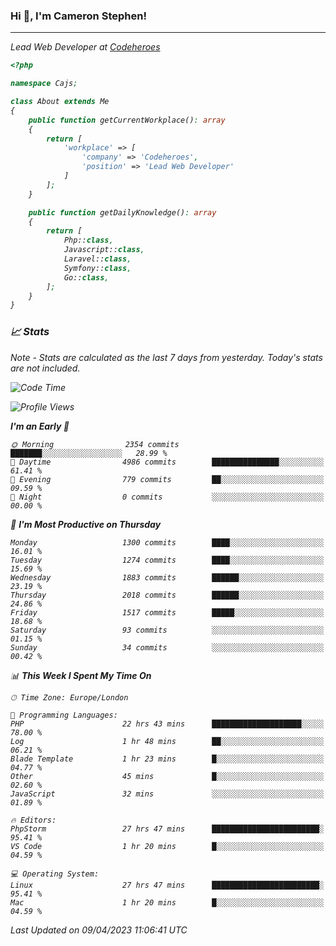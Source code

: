 ### Hi 👋, I'm Cameron Stephen!
<hr>
<p><em>Lead Web Developer at <a href="https://codeheroes.co.uk">Codeheroes</a></p>


```php
<?php

namespace Cajs;

class About extends Me
{
    public function getCurrentWorkplace(): array
    {
        return [
            'workplace' => [
                'company' => 'Codeheroes',
                'position' => 'Lead Web Developer'
            ]
        ];
    }

    public function getDailyKnowledge(): array
    {
        return [
            Php::class,
            Javascript::class,
            Laravel::class,
            Symfony::class,
            Go::class,
        ];
    }
}
```

### 📈 Stats
<p><em>Note - Stats are calculated as the last 7 days from yesterday. Today's stats are not included.</em></p>


<!--START_SECTION:waka-->
![Code Time](http://img.shields.io/badge/Code%20Time-3%2C290%20hrs%2013%20mins-blue)

![Profile Views](http://img.shields.io/badge/Profile%20Views-3-blue)

**I'm an Early 🐤** 

```text
🌞 Morning                2354 commits        ███████░░░░░░░░░░░░░░░░░░   28.99 % 
🌆 Daytime                4986 commits        ███████████████░░░░░░░░░░   61.41 % 
🌃 Evening                779 commits         ██░░░░░░░░░░░░░░░░░░░░░░░   09.59 % 
🌙 Night                  0 commits           ░░░░░░░░░░░░░░░░░░░░░░░░░   00.00 % 
```
📅 **I'm Most Productive on Thursday** 

```text
Monday                   1300 commits        ████░░░░░░░░░░░░░░░░░░░░░   16.01 % 
Tuesday                  1274 commits        ████░░░░░░░░░░░░░░░░░░░░░   15.69 % 
Wednesday                1883 commits        ██████░░░░░░░░░░░░░░░░░░░   23.19 % 
Thursday                 2018 commits        ██████░░░░░░░░░░░░░░░░░░░   24.86 % 
Friday                   1517 commits        █████░░░░░░░░░░░░░░░░░░░░   18.68 % 
Saturday                 93 commits          ░░░░░░░░░░░░░░░░░░░░░░░░░   01.15 % 
Sunday                   34 commits          ░░░░░░░░░░░░░░░░░░░░░░░░░   00.42 % 
```


📊 **This Week I Spent My Time On** 

```text
🕑︎ Time Zone: Europe/London

💬 Programming Languages: 
PHP                      22 hrs 43 mins      ████████████████████░░░░░   78.00 % 
Log                      1 hr 48 mins        ██░░░░░░░░░░░░░░░░░░░░░░░   06.21 % 
Blade Template           1 hr 23 mins        █░░░░░░░░░░░░░░░░░░░░░░░░   04.77 % 
Other                    45 mins             █░░░░░░░░░░░░░░░░░░░░░░░░   02.60 % 
JavaScript               32 mins             ░░░░░░░░░░░░░░░░░░░░░░░░░   01.89 % 

🔥 Editors: 
PhpStorm                 27 hrs 47 mins      ████████████████████████░   95.41 % 
VS Code                  1 hr 20 mins        █░░░░░░░░░░░░░░░░░░░░░░░░   04.59 % 

💻 Operating System: 
Linux                    27 hrs 47 mins      ████████████████████████░   95.41 % 
Mac                      1 hr 20 mins        █░░░░░░░░░░░░░░░░░░░░░░░░   04.59 % 
```


 Last Updated on 09/04/2023 11:06:41 UTC
<!--END_SECTION:waka-->
